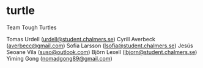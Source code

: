 turtle
======

Team Tough Turtles


Tomas Urdell (urdell@student.chalmers.se)
Cyrill Averbeck (averbecc@gmail.com)
Sofia Larsson (lsofia@student.chalmers.se)
Jesús Seoane Vila (suso@outlook.com)
Björn Lexell (lbjorn@student.chalmers.se)
Yiming Gong (nomadgong89@gmail.com)
